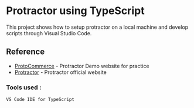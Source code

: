 # Protractor using TypeScript
This project shows how to setup protractor on a local machine and develop scripts through Visual Studio Code.

## Reference
* [ProtoCommerce](https://qaclickacademy.github.io/protocommerce/) - Protractor Demo website for practice
* [Protractor](https://www.protractortest.org) - Protractor official website

### Tools used :
```
VS Code IDE for TypeScript
```
